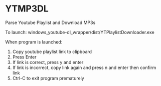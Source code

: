# YTMP3DL
Parse Youtube Playlist and Download MP3s

To launch:
windows_youtube-dl_wrapper/dist/YTPlaylistDownloader.exe

When program is launched:
1. Copy youtube playlist link to clipboard
2. Press Enter
3. If link is correct, press y and enter
4. If link is incorrect, copy link again and press n and enter then confirm link
5. Ctrl-C to exit program prematurely